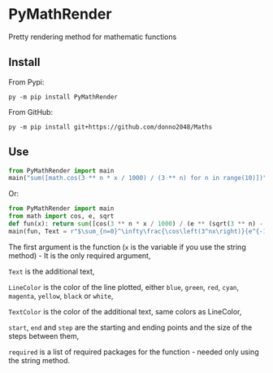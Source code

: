 # PyMathRender

Pretty rendering method for mathematic functions

## Install

From Pypi:

`py -m pip install PyMathRender`

From GitHub:

`py -m pip install git+https://github.com/donno2048/Maths`

## Use

```py
from PyMathRender import main
main("sum([math.cos(3 ** n * x / 1000) / (3 ** n) for n in range(10)])", Text = r"$\sum_{n=0}^\infty\frac{\cos\left(3^nx\right)}{3^n}$ Is continuous but not differentiable in any point", LineColor = "blue", TextColor = "blue", start = 0, end = 10, step = .001, required = ["math"])
```

Or:

```py
from PyMathRender import main
from math import cos, e, sqrt
def fun(x): return sum([cos(3 ** n * x / 1000) / (e ** (sqrt(3 ** n) - 1)) for n in range(10)])
main(fun, Text = r"$\sum_{n=0}^\infty\frac{\cos\left(3^nx\right)}{e^{-1+\sqrt{3^n}}}$ Is smooth but not analytic in any point", LineColor = "red", TextColor = "red", start = 0, end = 10, step = .001)
```

The first argument is the function (`x` is the variable if you use the string method) - It is the only required argument,

`Text` is the additional text,

`LineColor` is the color of the line plotted, either `blue`, `green`, `red`, `cyan`, `magenta`, `yellow`, `black` or `white`,

`TextColor` is the color of the additional text, same colors as LineColor,

`start`, `end` and `step` are the starting and ending points and the size of the steps between them,

`required` is a list of required packages for the function - needed only using the string method.
